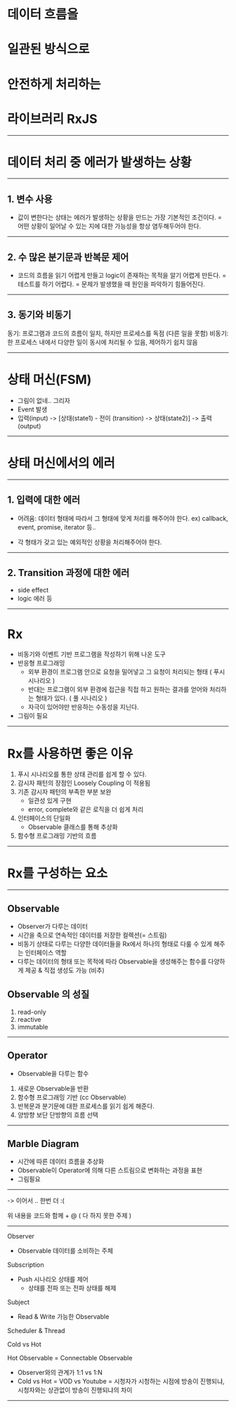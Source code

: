 # 데이터 흐름을
# 일관된 방식으로
# 안전하게 처리하는
# 라이브러리 RxJS

---

# 데이터 처리 중 에러가 발생하는 상황

---

## 1. 변수 사용
- 값이 변한다는 상태는 에러가 발생하는 상황을 만드는 
가장 기본적인 조건이다.
= 어떤 상황이 일어날 수 있는 지에 대한 가능성을 
항상 염두해두어야 한다.

---

## 2. 수 많은 분기문과 반복문 제어
- 코드의 흐름을 읽기 어렵게 만들고
logic이 존재하는 목적을 알기 어렵게 만든다.
= 테스트를 하기 어렵다. 
= 문제가 발생했을 때 원인을 파악하기 힘들어진다.

---

## 3. 동기와 비동기
동기: 프로그램과 코드의 흐름이 일치, 하지만 프로세스를 독점 (다른 일을 못함)
비동기: 한 프로세스 내에서 다양한 일이 동시에 처리될 수 있음, 제어하기 쉽지 않음

---

# 상태 머신(FSM)

- 그림이 없네.. 그리자
- Event 발생
- 입력(input) -> [상태(state1) - 전이 (transition) -> 상태(state2)] -> 출력(output)

---

# 상태 머신에서의 에러

---

## 1. 입력에 대한 에러
- 어려움: 데이터 형태에 따라서 그 형태에 맞게 처리를 해주어야 한다.
ex) callback, event, promise, iterator 등..

- 각 형태가 갖고 있는 예외적인 상황을 처리해주어야 한다.

---

## 2. Transition 과정에 대한 에러
- side effect
- logic 에러 등

---


# Rx
- 비동기와 이벤트 기반 프로그램을 작성하기 위해 나온 도구
- 반응형 프로그래밍
    - 외부 환경이 프로그램 안으로 요청을 밀어넣고 그 요청이 처리되는 형태
    ( 푸시 시나리오 )
    - 반대는 프로그램이 외부 환경에 접근을 직접 하고 원하는 결과를 얻어와 처리하는 형태가 있다.
    ( 풀 시나리오 )
    - 자극이 있어야만 반응하는 수동성을 지닌다.
- 그림이 필요

---

# Rx를 사용하면 좋은 이유
1. 푸시 시나리오를 통한 상태 관리를 쉽게 할 수 있다.
2. 감시자 패턴의 장점인 Loosely Coupling 이 적용됨
3. 기존 감시자 패턴의 부족한 부분 보완
    - 일관성 있게 구현
    - error, complete와 같은 로직을 더 쉽게 처리
4. 인터페이스의 단일화
    - Observable 클래스를 통해 추상화
5. 함수형 프로그래밍 기반의 흐름

---

# Rx를 구성하는 요소

---
## Observable

- Observer가 다루는 데이터
- 시간을 축으로 연속적인 데이터를 저장한 컬렉션(= 스트림)
- 비동기 상태로 다루는 다양한 데이터들을 Rx에서 하나의 형태로 다룰 수 있게 해주는 인터페이스 역할
- 다루는 데이터의 형태 또는 목적에 따라 Observable을 생성해주는 함수를 다양하게 제공 
& 직접 생성도 가능 (비추)

## Observable 의 성질

1. read-only
2. reactive
3. immutable

---

## Operator 

- Observable을 다루는 함수
1. 새로운 Observable을 반환
2. 함수형 프로그래밍 기반 (cc Observable)
3. 반복문과 분기문에 대한 프로세스를 읽기 쉽게 해준다.
4. 양방향 보단 단방향의 흐름 선택

---

## Marble Diagram

- 시간에 따른 데이터 흐름을 추상화
- Observable이 Operator에 의해 다른 스트림으로 변화하는 과정을 표현
- 그림필요

---

-> 이어서 .. 한번 더 :(

위 내용을 코드와 함께 + @ ( 다 하지 못한 주제 )

---

Observer
- Observable 데이터를 소비하는 주체

Subscription
- Push 시나리오 상태를 제어
    - 상태를 전파 또는 전파 상태를 해제

Subject
- Read & Write 가능한 Observable

Scheduler & Thread

Cold vs Hot

Hot Observable = Connectable Observable
- Observer와의 관계가 1:1 vs 1:N
- Cold vs Hot = VOD vs Youtube
= 시청자가 시청하는 시점에 방송이 진행되냐, 시청자와는 상관없이 방송이 진행되냐의 차이

---